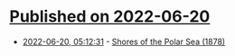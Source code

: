 # [Published on 2022-06-20](index.md)

* [2022-06-20, 05:12:31](https://news.ycombinator.com/item?id=31806523) - [Shores of the Polar Sea (1878)](https://publicdomainreview.org/collection/shores-of-the-polar-sea/)
